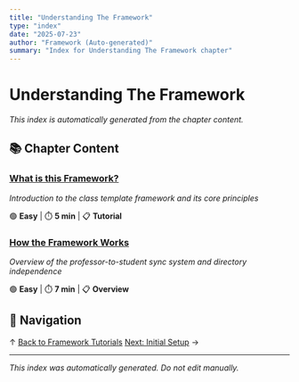 ```yaml
---
title: "Understanding The Framework"
type: "index"
date: "2025-07-23"
author: "Framework (Auto-generated)"
summary: "Index for Understanding The Framework chapter"
---
```


# Understanding The Framework

*This index is automatically generated from the chapter content.*

## 📚 Chapter Content

### [What is this Framework?](01_what_is_this_framework.md)
*Introduction to the class template framework and its core principles*

🟢 **Easy** | ⏱️ **5 min** | 📋 **Tutorial**

### [How the Framework Works](02_how_it_works_overview.md)
*Overview of the professor-to-student sync system and directory independence*

🟢 **Easy** | ⏱️ **7 min** | 📋 **Overview**

## 🧭 Navigation

↑ [Back to Framework Tutorials](../00_master_index.md)
[Next: Initial Setup](../02_initial_setup/00_index.md) →

---

*This index was automatically generated. Do not edit manually.*